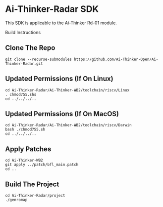 # Ai-Thinker-Radar SDK
This SDK is applicable to the Ai-Thinker Rd-01 module.

Build Instructions

## Clone The Repo
```
git clone --recurse-submodules https://github.com/Ai-Thinker-Open/Ai-Thinker-Radar.git
```
## Updated Permissions (If On Linux)
```
cd Ai-Thinker-Radar/Ai-Thinker-WB2/toolchain/riscv/Linux
. chmod755.shs
cd ../../../..
```
## Updated Permissions (If On MacOS)
```
cd Ai-Thinker-Radar/Ai-Thinker-WB2/toolchain/riscv/Darwin
bash ./chmod755.sh
cd ../../../..
```
## Apply Patches
```
cd Ai-Thinker-WB2
git apply ../patch/bfl_main.patch
cd ..
```
## Build The Project

```
cd Ai-Thinker-Radar/project
./genromap
```


